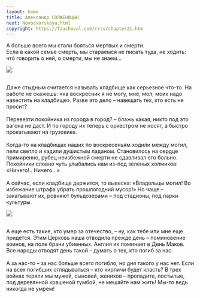 ```yaml
---
layout: home
title: Александр СОЛЖЕНИЦЫН
next: Novodvorskaya.html
copyright: https://fzachoval.com/rrss/chapter21.htm
---
```


А больше всего мы стали бояться мертвых и смерти.
<br/>Если в какой семье смерть, мы стараемся не писать туда, не ходить: чтó говорить о ней, о смерти, мы не знаем…

[![](https://shabbat.lamourism.com/%D0%9D%D0%BE%D0%B2%D0%BE%D1%87%D0%B5%D1%80%D0%BA%D0%B0%D1%81%D1%81%D0%BA.jpg)](https://shabbat.lamourism.com/%D0%9D%D0%BE%D0%B2%D0%BE%D1%87%D0%B5%D1%80%D0%BA%D0%B0%D1%81%D1%81%D0%BA%D0%B8%D0%B9-%D1%80%D0%B0%D1%81%D1%81%D1%82%D1%80%D0%B5%D0%BB.jpg)

<br/>Даже стыдным считается называть кладбище как серьезное что-то. На работе не скажешь: «на воскресник я не могу, мне, мол, моих надо навестить на кладбище». Разве это дело – навещать тех, кто есть не просит?
<br/>
<br/>Перевезти покойника из города в город? – блажь какая, никто под это вагона не даст. И по городу их теперь с оркестром не носят, а быстро прокатывают на грузовике.
<br/>
<br/>Когда-то на кладбищах наших по воскресеньям ходили между могил, пели светло и кадили душистым ладаном. Становилось на сердце примиренно, рубец неизбежной смерти не сдавливал его больно. Покойники словно чуть улыбались нам из-под зеленых холмиков: «Ничего!.. Ничего…»
<br/>
<br/>А сейчас, если кладбище держится, то вывеска: «Владельцы могил! Во избежание штрафа убрать прошлогодний мусор!» Но чаще – закатывают их, ровняют бульдозерами – под стадионы, под парки культуры.
<br/>

[![](https://shabbat.lamourism.com/navalny.jpg)](https://moses.lamourism.com/mossad/%D0%A0%D0%9F%D0%A6.gif)

<br/>А еще есть такие, кто умер за отечество, – ну, как тебе или мне еще придется. Этим Церковь наша отводила прежде день – поминовение воинов, на поле брани убиенных. Англия их поминает в День Маков. Все народы отводят день такой – думать о тех, кто погиб за нас.
<br/>
<br/>А за нас-то – за нас больше всего погибло, но дня такого у нас нет. Если на всех погибших оглядываться – кто кирпичи будет класть? В трех войнах теряли мы мужей, сыновей, женихов – пропадите, постылые, под деревянной крашеной тумбой, не мешайте нам жить! Мы-то ведь никогда не умрем!
